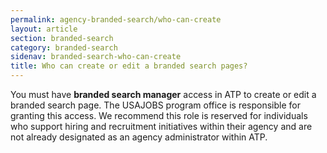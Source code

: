 ```yaml
---
permalink: agency-branded-search/who-can-create
layout: article
section: branded-search
category: branded-search
sidenav: branded-search-who-can-create
title: Who can create or edit a branded search pages?
---
```

You must have **branded search manager** access in ATP to create or edit a branded search page. The USAJOBS program office is responsible for granting this access. We recommend this role is reserved for individuals who support hiring and recruitment initiatives within their agency and are not already designated as an agency administrator within ATP.  
